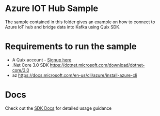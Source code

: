 # Azure IOT Hub Sample
The sample contained in this folder gives an example on how to connect to Azure IoT hub and bridge data into Kafka using Quix SDK.

# Requirements to run the sample
- A Quix account - [Signup here](https://quix.ai/signup)
- .Net Core 3.0 SDK https://dotnet.microsoft.com/download/dotnet-core/3.0
- az https://docs.microsoft.com/en-us/cli/azure/install-azure-cli

# Docs
Check out the [SDK Docs](https://quix.ai/docs/sdk/introduction.html) for detailed usage guidance
